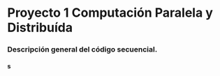 # Proyecto 1 Computación Paralela y Distribuída

### Descripción general del código secuencial.

#### s